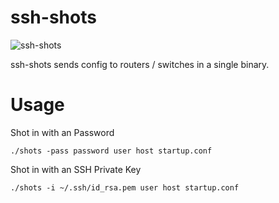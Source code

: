# ssh-shots
![ssh-shots](https://user-images.githubusercontent.com/914815/114811101-72448a00-9de8-11eb-9a71-8da4a1452dd7.jpg)

ssh-shots sends config to routers / switches in a single binary.


# Usage
Shot in with an Password
```
./shots -pass password user host startup.conf
```
Shot in with an SSH Private Key
```
./shots -i ~/.ssh/id_rsa.pem user host startup.conf
```
